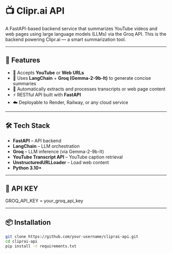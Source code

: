 # 📺 Clipr.ai API

A FastAPI-based backend service that summarizes YouTube videos and web pages using large language models (LLMs) via the Groq API. This is the backend powering Clipr.ai — a smart summarization tool.

---

## 🚀 Features

- 🔗 Accepts **YouTube** or **Web URLs**
- 🧠 Uses **LangChain** + **Groq (Gemma-2-9b-It)** to generate concise summaries
- 🧾 Automatically extracts and processes transcripts or web page content
- ⚡ RESTful API built with **FastAPI**
- ☁️ Deployable to Render, Railway, or any cloud service

---

## 🛠️ Tech Stack

- **FastAPI** – API backend
- **LangChain** – LLM orchestration
- **Groq** – LLM inference (via Gemma-2-9b-It)
- **YouTube Transcript API** – YouTube caption retrieval
- **UnstructuredURLLoader** – Load web content
- **Python 3.10+**

---

## 🔑 API KEY 
GROQ_API_KEY = your_groq_api_key

---

## 📦 Installation

```bash
git clone https://github.com/your-username/cliprai-api.git
cd cliprai-api
pip install -r requirements.txt

